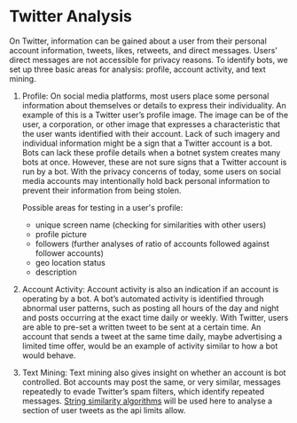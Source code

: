 # Twitter Analysis

On Twitter, information can be gained about a user from their personal account information, tweets, likes, retweets, and direct messages. Users’ direct messages are not accessible for privacy reasons. To identify bots, we set up three basic areas for analysis: profile, account activity, and text mining.

1. Profile: On social media platforms, most users place some personal information about themselves or details to express their individuality. An example of this is a Twitter user’s profile image. The image can be of the user, a corporation, or other image that expresses a characteristic that the user wants identified with their account. Lack of such imagery and individual information might be a sign that a Twitter account is a bot. Bots can lack these profile details when a botnet system creates many bots at once. However, these are not sure signs that a Twitter account is run by a bot. With the privacy concerns of today, some users on social media accounts may intentionally hold back personal information to prevent their information from being
stolen.

    Possible areas for testing in a user's profile:

    - unique screen name (checking for similarities with other users)
    - profile picture
    - followers (further analyses of ratio of accounts followed against follower accounts)
    - geo location status
    - description

2. Account Activity: Account activity is also an indication if an account is operating by a bot. A bot’s automated activity is identified through abnormal user patterns, such as posting all hours of the day and night and posts occurring at the exact time daily or weekly. With Twitter, users are able to pre-set a written tweet to be sent at a certain time. An account that sends a tweet at the same time daily, maybe advertising a limited time offer, would be an example of activity similar to how a bot would behave.

3. Text Mining: Text mining also gives insight on whether an account is bot controlled. Bot accounts may post the same, or very similar, messages repeatedly to evade Twitter’s spam filters, which identify repeated messages. [String similarity algorithms](https://yassineelkhal.medium.com/the-complete-guide-to-string-similarity-algorithms-1290ad07c6b7) will be used here to analyse a section of user tweets as the api limits allow.
